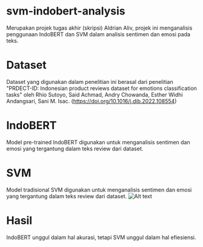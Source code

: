 # svm-indobert-analysis
Merupakan projek tugas akhir (skripsi) Aldrian Aliv, projek ini menganalisis penggunaan IndoBERT dan SVM dalam analisis sentimen dan emosi pada teks.

# Dataset
Dataset yang digunakan dalam penelitian ini berasal dari penelitian "PRDECT-ID: Indonesian product reviews dataset for emotions classification tasks" oleh Rhio Sutoyo, Said Achmad, Andry Chowanda, Esther Widhi Andangsari, Sani M. Isac. (https://doi.org/10.1016/j.dib.2022.108554)

# IndoBERT
Model pre-trained IndoBERT digunakan untuk menganalisis sentimen dan emosi yang tergantung dalam teks review dari dataset.

# SVM
Model tradisional SVM digunakan untuk menganalisis sentimen dan emosi yang tergantung dalam teks review dari dataset.
![Alt text]([https://ibb.co.com/fVVHH7Kd])

# Hasil
IndoBERT unggul dalam hal akurasi, tetapi SVM unggul dalam hal efiesiensi.

